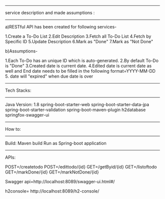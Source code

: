 **********************************************************************************
service description and made assumptions :
**********************************************************************************
a)RESTful API has been created for following services-

1.Create a To-Do List
2.Edit Description
3.Fetch all To-Do List
4.Fetch by Specific ID
5.Update Description
6.Mark as "Done"
7.Mark as "Not Done"

b)Assumptions-

1.Each To-Do has an unique ID which is auto-generated.
2.By default To-Do is "Done"
3.Created date is current date.
4.Edited date is current date as well and End date needs to be filled in the following format=YYYY-MM-DD
5. date will "expired" when due date is over

**********************************************************************************
Tech Stacks:
**********************************************************************************
Java Version: 1.8
spring-boot-starter-web
spring-boot-starter-data-jpa
spring-boot-starter-validation
spring-boot-maven-plugin
h2database
springfox-swagger-ui

**********************************************************************************
How to:
**********************************************************************************
Build: Maven build
Run as Spring-boot application

**********************************************************************************
APIs:

POST=/createtodo
POST=/edittodo/{id}
GET=/getByid/{id}
GET=/listoftodo
GET=/markDone/{id}
GET=/markNotDone/{id}


Swagger api=http://localhost:8089/swagger-ui.html#/

h2console= http://localhost:8089/h2-console/